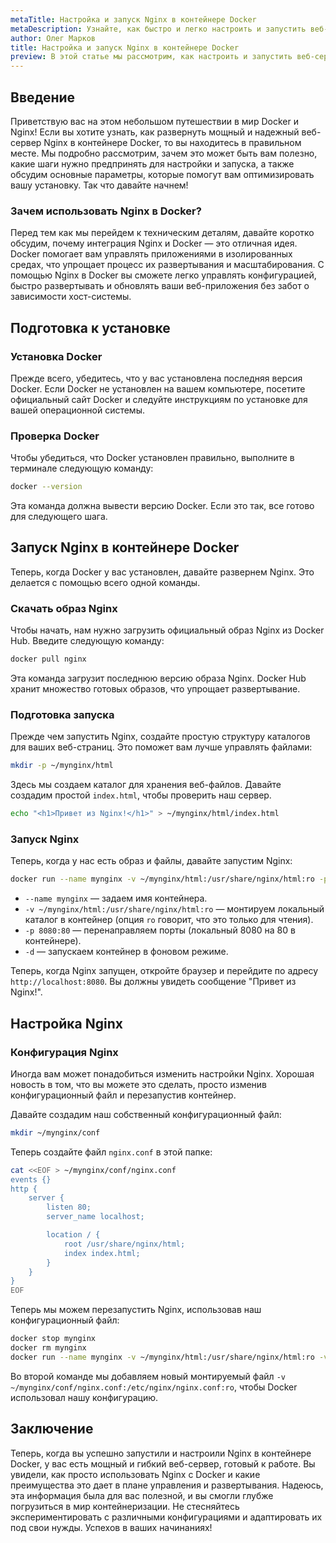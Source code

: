 ```yaml
---
metaTitle: Настройка и запуск Nginx в контейнере Docker
metaDescription: Узнайте, как быстро и легко настроить и запустить веб-сервер Nginx в контейнере Docker с оптимальными параметрами конфигурации
author: Олег Марков
title: Настройка и запуск Nginx в контейнере Docker
preview: В этой статье мы рассмотрим, как настроить и запустить веб-сервер Nginx в контейнере Docker, используя простые команды и эффективный подход
---
```


## Введение

Приветствую вас на этом небольшом путешествии в мир Docker и Nginx! Если вы хотите узнать, как развернуть мощный и надежный веб-сервер Nginx в контейнере Docker, то вы находитесь в правильном месте. Мы подробно рассмотрим, зачем это может быть вам полезно, какие шаги нужно предпринять для настройки и запуска, а также обсудим основные параметры, которые помогут вам оптимизировать вашу установку. Так что давайте начнем!

### Зачем использовать Nginx в Docker?

Перед тем как мы перейдем к техническим деталям, давайте коротко обсудим, почему интеграция Nginx и Docker — это отличная идея. Docker помогает вам управлять приложениями в изолированных средах, что упрощает процесс их развертывания и масштабирования. С помощью Nginx в Docker вы сможете легко управлять конфигурацией, быстро развертывать и обновлять ваши веб-приложения без забот о зависимости хост-системы.

## Подготовка к установке

### Установка Docker

Прежде всего, убедитесь, что у вас установлена последняя версия Docker. Если Docker не установлен на вашем компьютере, посетите официальный сайт Docker и следуйте инструкциям по установке для вашей операционной системы.

### Проверка Docker

Чтобы убедиться, что Docker установлен правильно, выполните в терминале следующую команду:

```bash
docker --version
```

Эта команда должна вывести версию Docker. Если это так, все готово для следующего шага.

## Запуск Nginx в контейнере Docker

Теперь, когда Docker у вас установлен, давайте развернем Nginx. Это делается с помощью всего одной команды.

### Скачать образ Nginx

Чтобы начать, нам нужно загрузить официальный образ Nginx из Docker Hub. Введите следующую команду:

```bash
docker pull nginx
```

Эта команда загрузит последнюю версию образа Nginx. Docker Hub хранит множество готовых образов, что упрощает развертывание.

### Подготовка запуска

Прежде чем запустить Nginx, создайте простую структуру каталогов для ваших веб-страниц. Это поможет вам лучше управлять файлами:

```bash
mkdir -p ~/mynginx/html
```

Здесь мы создаем каталог для хранения веб-файлов. Давайте создадим простой `index.html`, чтобы проверить наш сервер.

```bash
echo "<h1>Привет из Nginx!</h1>" > ~/mynginx/html/index.html
```

### Запуск Nginx

Теперь, когда у нас есть образ и файлы, давайте запустим Nginx:

```bash
docker run --name mynginx -v ~/mynginx/html:/usr/share/nginx/html:ro -p 8080:80 -d nginx
```

- `--name mynginx` — задаем имя контейнера.
- `-v ~/mynginx/html:/usr/share/nginx/html:ro` — монтируем локальный каталог в контейнер (опция `ro` говорит, что это только для чтения).
- `-p 8080:80` — перенаправляем порты (локальный 8080 на 80 в контейнере).
- `-d` — запускаем контейнер в фоновом режиме.

Теперь, когда Nginx запущен, откройте браузер и перейдите по адресу `http://localhost:8080`. Вы должны увидеть сообщение "Привет из Nginx!".

## Настройка Nginx

### Конфигурация Nginx

Иногда вам может понадобиться изменить настройки Nginx. Хорошая новость в том, что вы можете это сделать, просто изменив конфигурационный файл и перезапустив контейнер.

Давайте создадим наш собственный конфигурационный файл:

```bash
mkdir ~/mynginx/conf
```

Теперь создайте файл `nginx.conf` в этой папке:

```bash
cat <<EOF > ~/mynginx/conf/nginx.conf
events {}
http {
    server {
        listen 80;
        server_name localhost;

        location / {
            root /usr/share/nginx/html;
            index index.html;
        }
    }
}
EOF
```

Теперь мы можем перезапустить Nginx, использовав наш конфигурационный файл:

```bash
docker stop mynginx
docker rm mynginx
docker run --name mynginx -v ~/mynginx/html:/usr/share/nginx/html:ro -v ~/mynginx/conf/nginx.conf:/etc/nginx/nginx.conf:ro -p 8080:80 -d nginx
```

Во второй команде мы добавляем новый монтируемый файл `-v ~/mynginx/conf/nginx.conf:/etc/nginx/nginx.conf:ro`, чтобы Docker использовал нашу конфигурацию.

## Заключение

Теперь, когда вы успешно запустили и настроили Nginx в контейнере Docker, у вас есть мощный и гибкий веб-сервер, готовый к работе. Вы увидели, как просто использовать Nginx с Docker и какие преимущества это дает в плане управления и развертывания. Надеюсь, эта информация была для вас полезной, и вы смогли глубже погрузиться в мир контейнеризации. Не стесняйтесь экспериментировать с различными конфигурациями и адаптировать их под свои нужды. Успехов в ваших начинаниях!